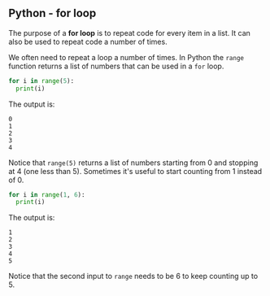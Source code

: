 ## Python - for loop

The purpose of a **for loop** is to repeat code for every item in a list. It can also be used to repeat code a number of times. 

We often need to repeat a loop a number of times. In Python the `range` function returns a list of numbers that can be used in a `for` loop. 

```python
for i in range(5):
  print(i)
```

The output is:
```
0
1
2
3
4
```

Notice that `range(5)` returns a list of numbers starting from 0 and stopping at 4 (one less than 5). Sometimes it's useful to start counting from 1 instead of 0. 

```python
for i in range(1, 6):
  print(i)
```

The output is:
```
1
2
3
4
5
```

Notice that the second input to `range` needs to be 6 to keep counting up to 5. 
